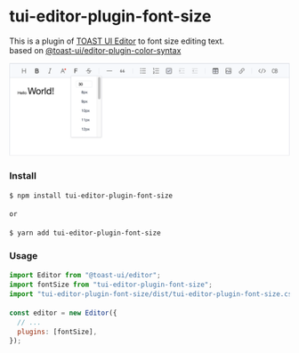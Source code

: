 # tui-editor-plugin-font-size

This is a plugin of [TOAST UI Editor](https://github.com/nhn/tui.editor/tree/master/apps/editor) to font size editing text.<br>
based on [@toast-ui/editor-plugin-color-syntax](https://github.com/nhn/tui.editor/tree/master/plugins/color-syntax)

![font-size](./readme_img.png)

### Install

```sh
$ npm install tui-editor-plugin-font-size

or

$ yarn add tui-editor-plugin-font-size
```

### Usage

```js
import Editor from "@toast-ui/editor";
import fontSize from "tui-editor-plugin-font-size";
import "tui-editor-plugin-font-size/dist/tui-editor-plugin-font-size.css";

const editor = new Editor({
  // ...
  plugins: [fontSize],
});
```
